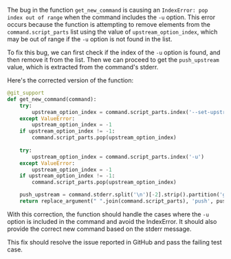 The bug in the function `get_new_command` is causing an `IndexError: pop index out of range` when the command includes the `-u` option. This error occurs because the function is attempting to remove elements from the `command.script_parts` list using the value of `upstream_option_index`, which may be out of range if the `-u` option is not found in the list.

To fix this bug, we can first check if the index of the `-u` option is found, and then remove it from the list. Then we can proceed to get the `push_upstream` value, which is extracted from the command's stderr.

Here's the corrected version of the function:

```python
@git_support
def get_new_command(command):
    try:
        upstream_option_index = command.script_parts.index('--set-upstream')
    except ValueError:
        upstream_option_index = -1
    if upstream_option_index != -1:
        command.script_parts.pop(upstream_option_index)
    
    try:
        upstream_option_index = command.script_parts.index('-u')
    except ValueError:
        upstream_option_index = -1
    if upstream_option_index != -1:
        command.script_parts.pop(upstream_option_index)

    push_upstream = command.stderr.split('\n')[-2].strip().partition('git ')[2]
    return replace_argument(" ".join(command.script_parts), 'push', push_upstream)
```

With this correction, the function should handle the cases where the `-u` option is included in the command and avoid the IndexError. It should also provide the correct new command based on the stderr message.

This fix should resolve the issue reported in GitHub and pass the failing test case.